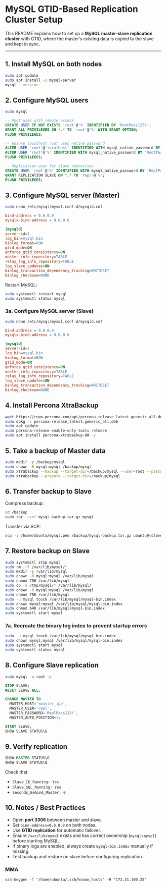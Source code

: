 # MySQL GTID-Based Replication Cluster Setup

This README explains how to set up a **MySQL master-slave replication cluster** with GTID, where the master’s existing data is copied to the slave and kept in sync.

---

## 1. Install MySQL on both nodes

```bash
sudo apt update
sudo apt install -y mysql-server
mysql --version
```

## 2. Configure MySQL users

```bash
sudo mysql
```

```sql
-- Root user with remote access
CREATE USER IF NOT EXISTS 'root'@'%' IDENTIFIED BY 'RootPass123!';
GRANT ALL PRIVILEGES ON *.* TO 'root'@'%' WITH GRANT OPTION;
FLUSH PRIVILEGES;

-- Ensure localhost root uses native password
ALTER USER 'root'@'localhost' IDENTIFIED WITH mysql_native_password BY 'RootPass123!';
ALTER USER 'root'@'%' IDENTIFIED WITH mysql_native_password BY 'RootPass123!';
FLUSH PRIVILEGES;

-- Replication user for slave connection
CREATE USER 'repl'@'%' IDENTIFIED WITH mysql_native_password BY 'ReplPass123!';
GRANT REPLICATION SLAVE ON *.* TO 'repl'@'%';
FLUSH PRIVILEGES;
```

## 3. Configure MySQL server (Master)

```bash
sudo nano /etc/mysql/mysql.conf.d/mysqld.cnf
```

```ini
bind-address = 0.0.0.0
mysqlx-bind-address = 0.0.0.0

[mysqld]
server-id=1
log_bin=mysql-bin
binlog_format=ROW
gtid_mode=ON
enforce_gtid_consistency=ON
master_info_repository=TABLE
relay_log_info_repository=TABLE
log_slave_updates=ON
binlog_transaction_dependency_tracking=WRITESET
binlog_checksum=NONE
```

Restart MySQL:

```bash
sudo systemctl restart mysql
sudo systemctl status mysql
```

### 3a. Configure MySQL server (Slave)

```bash
sudo nano /etc/mysql/mysql.conf.d/mysqld.cnf
```

```ini
bind-address = 0.0.0.0
mysqlx-bind-address = 0.0.0.0

[mysqld]
server-id=2
log_bin=mysql-bin
binlog_format=ROW
gtid_mode=ON
enforce_gtid_consistency=ON
master_info_repository=TABLE
relay_log_info_repository=TABLE
log_slave_updates=ON
binlog_transaction_dependency_tracking=WRITESET
binlog_checksum=NONE
```

## 4. Install Percona XtraBackup

```bash
wget https://repo.percona.com/apt/percona-release_latest.generic_all.deb
sudo dpkg -i percona-release_latest.generic_all.deb
sudo apt update
sudo percona-release enable-only tools release
sudo apt install percona-xtrabackup-80 -y
```

## 5. Take a backup of Master data

```bash
sudo mkdir -p /backup/mysql
sudo chown -R mysql:mysql /backup/mysql
sudo xtrabackup --backup --target-dir=/backup/mysql --user=root --password='RootPass123!'
sudo xtrabackup --prepare --target-dir=/backup/mysql
```

## 6. Transfer backup to Slave

Compress backup:

```bash
cd /backup
sudo tar -czvf mysql-backup.tar.gz mysql
```

Transfer via SCP:

```bash
scp -i /home/ubuntu/mysql.pem /backup/mysql-backup.tar.gz ubuntu@<slave_ip>:/tmp/
```

## 7. Restore backup on Slave

```bash
sudo systemctl stop mysql
sudo rm -rf /var/lib/mysql/*
sudo mkdir -p /var/lib/mysql
sudo chown -R mysql:mysql /var/lib/mysql
sudo chmod 750 /var/lib/mysql
sudo cp -a /tmp/mysql/* /var/lib/mysql/
sudo chown -R mysql:mysql /var/lib/mysql
sudo chmod 750 /var/lib/mysql
sudo -u mysql touch /var/lib/mysql/mysql-bin.index
sudo chown mysql:mysql /var/lib/mysql/mysql-bin.index
sudo chmod 640 /var/lib/mysql/mysql-bin.index
sudo systemctl start mysql
```

### 7a. Recreate the binary log index to prevent startup errors

```bash
sudo -u mysql touch /var/lib/mysql/mysql-bin.index
sudo chown mysql:mysql /var/lib/mysql/mysql-bin.index
sudo systemctl start mysql
sudo systemctl status mysql
```

## 8. Configure Slave replication

```bash
sudo mysql -u root -p
```

```sql
STOP SLAVE;
RESET SLAVE ALL;

CHANGE MASTER TO
  MASTER_HOST='<master_ip>',
  MASTER_USER='repl',
  MASTER_PASSWORD='ReplPass123!',
  MASTER_AUTO_POSITION=1;

START SLAVE;
SHOW SLAVE STATUS\G
```

## 9. Verify replication

```sql
SHOW MASTER STATUS\G
SHOW SLAVE STATUS\G
```

Check that:

* `Slave_IO_Running: Yes`
* `Slave_SQL_Running: Yes`
* `Seconds_Behind_Master: 0`

## 10. Notes / Best Practices

* Open **port 3306** between master and slave.
* Set `bind-address=0.0.0.0` on both nodes.
* Use **GTID replication** for automatic failover.
* Ensure `/var/lib/mysql` exists and has correct ownership (`mysql:mysql`) before starting MySQL.
* If binary logs are enabled, always create `mysql-bin.index` manually if missing.
* Test backup and restore on slave before configuring replication.

### MMA
```
ssh-keygen -f "/home/ubuntu/.ssh/known_hosts" -R "172.31.100.25"

```
